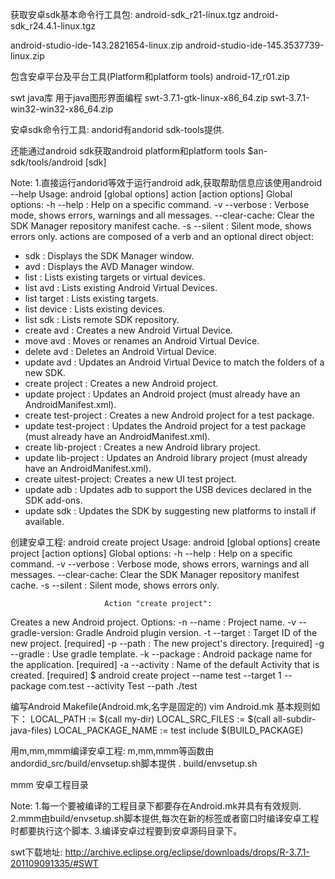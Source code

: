 获取安卓sdk基本命令行工具包:
android-sdk_r21-linux.tgz
android-sdk_r24.4.1-linux.tgz

android-studio-ide-143.2821654-linux.zip
android-studio-ide-145.3537739-linux.zip

包含安卓平台及平台工具(Platform和platform tools)
android-17_r01.zip

swt java库 用于java图形界面编程
swt-3.7.1-gtk-linux-x86_64.zip
swt-3.7.1-win32-win32-x86_64.zip

安卓sdk命令行工具:
andorid有andorid sdk-tools提供.

还能通过android sdk获取android platform和platform tools
$an-sdk/tools/android [sdk]

Note:
1.直接运行andorid等效于运行android adk,获取帮助信息应该使用android --help
Usage:
android [global options] action [action options]
Global options:
  -h --help       : Help on a specific command.
  -v --verbose    : Verbose mode, shows errors, warnings and all messages.
     --clear-cache: Clear the SDK Manager repository manifest cache.
  -s --silent     : Silent mode, shows errors only.
                                                          actions
                                                          are
                                                          composed
                                                          of a verb
                                                          and an
                                                          optional
                                                          direct
                                                          object:
-    sdk              : Displays the SDK Manager window.
-    avd              : Displays the AVD Manager window.
-   list              : Lists existing targets or virtual devices.
-   list avd          : Lists existing Android Virtual Devices.
-   list target       : Lists existing targets.
-   list device       : Lists existing devices.
-   list sdk          : Lists remote SDK repository.
- create avd          : Creates a new Android Virtual Device.
-   move avd          : Moves or renames an Android Virtual Device.
- delete avd          : Deletes an Android Virtual Device.
- update avd          : Updates an Android Virtual Device to match the folders
                        of a new SDK.
- create project      : Creates a new Android project.
- update project      : Updates an Android project (must already have an
                        AndroidManifest.xml).
- create test-project : Creates a new Android project for a test package.
- update test-project : Updates the Android project for a test package (must
                        already have an AndroidManifest.xml).
- create lib-project  : Creates a new Android library project.
- update lib-project  : Updates an Android library project (must already have
                        an AndroidManifest.xml).
- create uitest-project: Creates a new UI test project.
- update adb          : Updates adb to support the USB devices declared in the
                        SDK add-ons.
- update sdk          : Updates the SDK by suggesting new platforms to install
                        if available.

创建安卓工程:
android create project
       Usage:
       android [global options] create project [action options]
       Global options:
  -h --help       : Help on a specific command.
  -v --verbose    : Verbose mode, shows errors, warnings and all messages.
     --clear-cache: Clear the SDK Manager repository manifest cache.
  -s --silent     : Silent mode, shows errors only.

                         Action "create project":
  Creates a new Android project.
Options:
  -n --name          : Project name.
  -v --gradle-version: Gradle Android plugin version.
  -t --target        : Target ID of the new project. [required]
  -p --path          : The new project's directory. [required]
  -g --gradle        : Use gradle template.
  -k --package       : Android package name for the application. [required]
  -a --activity      : Name of the default Activity that is created.
                       [required]
$ android create project --name test --target 1 --package com.test --activity Test --path ./test

编写Android Makefile(Android.mk,名字是固定的)
vim Android.mk
基本规则如下：
LOCAL_PATH := $(call my-dir)
LOCAL_SRC_FILES	:= $(call all-subdir-java-files)
LOCAL_PACKAGE_NAME	:= test
include $(BUILD_PACKAGE)

用m,mm,mmm编译安卓工程: m,mm,mmm等函数由andordid_src/build/envsetup.sh脚本提供
. build/envsetup.sh

mmm 安卓工程目录

Note:
1.每一个要被编译的工程目录下都要存在Android.mk并具有有效规则.
2.mmm由build/envsetup.sh脚本提供,每次在新的标签或者窗口时编译安卓工程时都要执行这个脚本.
3.编译安卓过程要到安卓源码目录下。

swt下载地址:
http://archive.eclipse.org/eclipse/downloads/drops/R-3.7.1-201109091335/#SWT
